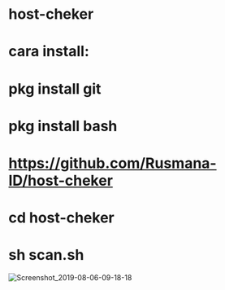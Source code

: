 # host-cheker

# cara install:
# pkg install git
# pkg install bash
# https://github.com/Rusmana-ID/host-cheker
# cd host-cheker
# sh scan.sh
![Screenshot_2019-08-06-09-18-18](https://user-images.githubusercontent.com/41493567/62523456-07def680-b85e-11e9-9645-3c90578c3b81.png)
